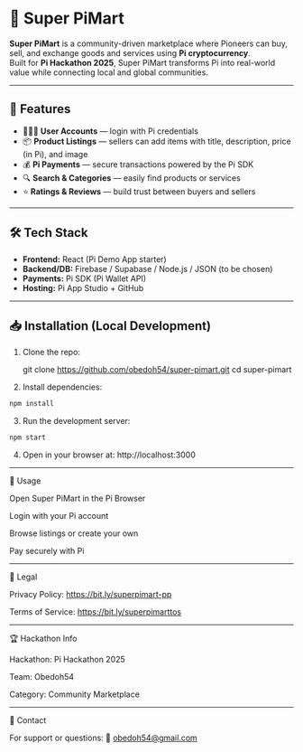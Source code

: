 # 🛒 Super PiMart

**Super PiMart** is a community-driven marketplace where Pioneers can buy, sell, and exchange goods and services using **Pi cryptocurrency**.  
Built for **Pi Hackathon 2025**, Super PiMart transforms Pi into real-world value while connecting local and global communities.  

---

## 🚀 Features
- 🧑‍🤝‍🧑 **User Accounts** — login with Pi credentials  
- 📦 **Product Listings** — sellers can add items with title, description, price (in Pi), and image  
- 💰 **Pi Payments** — secure transactions powered by the Pi SDK  
- 🔍 **Search & Categories** — easily find products or services  
- ⭐ **Ratings & Reviews** — build trust between buyers and sellers  

---

## 🛠️ Tech Stack
- **Frontend:** React (Pi Demo App starter)  
- **Backend/DB:** Firebase / Supabase / Node.js / JSON (to be chosen)  
- **Payments:** Pi SDK (Pi Wallet API)  
- **Hosting:** Pi App Studio + GitHub  

---

## 📥 Installation (Local Development)
1. Clone the repo:
   
   git clone https://github.com/obedoh54/super-pimart.git
   cd super-pimart
   
2. Install dependencies:

```bash
npm install
```


3. Run the development server:

```bash
npm start
```

4. Open in your browser at: http://localhost:3000

---

📱 Usage

Open Super PiMart in the Pi Browser

Login with your Pi account

Browse listings or create your own

Pay securely with Pi

---

📜 Legal

Privacy Policy: https://bit.ly/superpimart-pp

Terms of Service: https://bit.ly/superpimarttos

---

🏆 Hackathon Info

Hackathon: Pi Hackathon 2025

Team: Obedoh54

Category: Community Marketplace

---

📧 Contact

For support or questions:
📩 obedoh54@gmail.com
